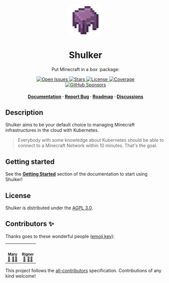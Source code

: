 <div align="center">
  <img src=".github/assets/logo.png" alt="logo" width="100" height="auto" />
  <h1>Shulker</h1>
  <p>Put Minecraft in a <i>box</i> :package:</p>
  
  <p>
    <a href="https://github.com/jeremylvln/Shulker/issues/">
      <img src="https://img.shields.io/github/issues/jeremylvln/Shulker" alt="Open Issues" />
    </a>
    <a href="https://github.com/jeremylvln/Shulker/stargazers">
      <img src="https://img.shields.io/github/stars/jeremylvln/Shulker" alt="Stars" />
    </a>
    <a href="https://github.com/jeremylvln/Shulker/blob/main/LICENSE">
      <img src="https://img.shields.io/github/license/jeremylvln/Shulker.svg" alt="License" />
    </a>
    <a href="https://github.com/jeremylvln/Shulker/blob/main/LICENSE">
      <img src="https://img.shields.io/codecov/c/github/jeremylvln/Shulker" alt="Coverage">
    </a>
    <br />
    <a href="https://app.codecov.io/github/jeremylvln/Shulker">
      <img src="https://img.shields.io/github/sponsors/jeremylvln" alt="GitHub Sponsors" />
    </a>
  </p>
   
  <h4>
    <a href="https://shulker.jeremylvln.fr">Documentation</a>
    <span> · </span>
    <a href="https://github.com/jeremylvln/Shulker/issues">Report Bug</a>
    <span> · </span>
    <a href="https://github.com/users/jeremylvln/projects/2">Roadmap</a>
    <span> · </span>
    <a href="https://github.com/jeremylvln/Shulker/discussions">Discussions</a>
  </h4>
</div>

## Description

Shulker aims to be your default choice to managing Minecraft infrastructures
in the cloud with Kubernetes.

> Everybody with some knowledge about Kubernetes should be able to connect
> to a Minecraft Network within 10 minutes. That's the goal.

## Getting started

See the **[Getting Started](https://shulker.jeremylvln.fr/getting-started/prerequisites)**
section of the documentation to start using Shulker!

## License

Shulker is distributed under the [AGPL 3.0](LICENSE.txt).

## Contributors ✨

Thanks goes to these wonderful people ([emoji key](https://allcontributors.org/docs/en/emoji-key)):

<!-- ALL-CONTRIBUTORS-LIST:START - Do not remove or modify this section -->
<!-- prettier-ignore-start -->
<!-- markdownlint-disable -->
<table>
  <tr>
    <td align="center"><a href="https://github.com/Thog"><img src="https://avatars.githubusercontent.com/u/1760003?v=4?s=100" width="100px;" alt=""/><br /><sub><b>Mary</b></sub></a><br /><a href="#ideas-Thog" title="Ideas, Planning, & Feedback">🤔</a> <a href="#mentoring-Thog" title="Mentoring">🧑‍🏫</a></td>
    <td align="center"><a href="https://github.com/PSNRigner"><img src="https://avatars.githubusercontent.com/u/9195148?v=4?s=100" width="100px;" alt=""/><br /><sub><b>Rigner</b></sub></a><br /><a href="#ideas-PSNRigner" title="Ideas, Planning, & Feedback">🤔</a> <a href="#mentoring-PSNRigner" title="Mentoring">🧑‍🏫</a></td>
  </tr>
</table>

<!-- markdownlint-restore -->
<!-- prettier-ignore-end -->

<!-- ALL-CONTRIBUTORS-LIST:END -->

This project follows the [all-contributors](https://github.com/all-contributors/all-contributors) specification. Contributions of any kind welcome!

